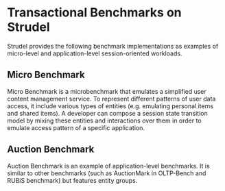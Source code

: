 Transactional Benchmarks on Strudel
=====
Strudel provides the following benchmark implementations
as examples of micro-level and application-level session-oriented workloads.


Micro Benchmark
---------------
Micro Benchmark is a microbenchmark that emulates a simplified user
content management service. To represent different patterns of
user data access, it include various types of entities (e.g. emulating
personal items and shared items). A developer can compose
a session state transition model by mixing these entities and interactions
over them in order to emulate access pattern of a specific application. 


Auction Benchmark
-----------------
Auction Benchmark is an example of application-level
benchmarks. It is similar
to other benchmarks (such as AuctionMark in OLTP-Bench and RUBiS
benchmark) but features entity groups.

